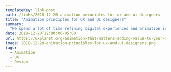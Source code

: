 ```yaml
---
templateKey: link-post
path: /links/2018-12-20-animation-principles-for-ux-and-ui-designers
title: "Animation principles for UX and UI designers"
summary:
  "We spend a lot of time refining digital experiences and animation is often an afterthought when it comes to building them. In reality, many designers have no animation experience and we animate based on what “feels right”. "
date: 2018-12-20T12:00:00-05:00
url: https://uxplanet.org/animation-that-matters-adding-value-to-your-interface-65496fe4c182?gi=351cc2baf0e3
image: 2018-12-20-animation-principles-for-ux-and-ui-designers.png
tags:
  - Animation
  - UX
  - Design
---
```

